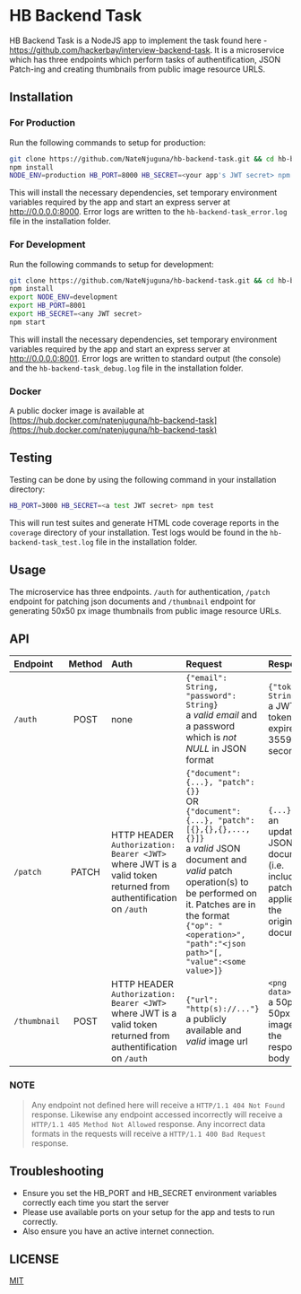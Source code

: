 # HB Backend Task

HB Backend Task is a NodeJS app to implement the task found here - https://github.com/hackerbay/interview-backend-task. It is a microservice which has three endpoints which perform tasks of authentification, JSON Patch-ing and creating thumbnails from public image resource URLS.

## Installation
### For Production

Run the following commands to setup for production:

```bash
git clone https://github.com/NateNjuguna/hb-backend-task.git && cd hb-backend-task
npm install
NODE_ENV=production HB_PORT=8000 HB_SECRET=<your app's JWT secret> npm start
```

This will install the necessary dependencies, set temporary environment variables required by the app and start an express server at <http://0.0.0.0:8000>. Error logs are written to the `hb-backend-task_error.log` file in the installation folder.

### For Development

Run the following commands to setup for development:

```bash
git clone https://github.com/NateNjuguna/hb-backend-task.git && cd hb-backend-task
npm install
export NODE_ENV=development
export HB_PORT=8001
export HB_SECRET=<any JWT secret>
npm start
```

This will install the necessary dependencies, set temporary environment variables required by the app and start an express server at <http://0.0.0.0:8001>. Error logs are written to standard output (the console) and the `hb-backend-task_debug.log` file in the installation folder.

### Docker
A public docker image is available at [https://hub.docker.com/natenjuguna/hb-backend-task](https://hub.docker.com/natenjuguna/hb-backend-task)

## Testing

Testing can be done by using the following command in your installation directory:

```bash
HB_PORT=3000 HB_SECRET=<a test JWT secret> npm test
```

This will run test suites and generate HTML code coverage reports in the `coverage` directory of your installation. Test logs would be found in the `hb-backend-task_test.log` file in the installation folder.

## Usage

The microservice has three endpoints. `/auth` for authentication, `/patch` endpoint for patching json documents and `/thumbnail` endpoint for generating 50x50 px image thumbnails from public image resource URLs.

## API

| Endpoint | Method | Auth | Request | Response |
| :--- | :---: | :--- | :--- | :--- |
| `/auth` | POST | none | `{"email": String, "password": String}`<br>a *valid email* and a password which is *not NULL* in JSON format | `{"token": String}`<br> a JWT token that expires in 3559 seconds |
| `/patch` | PATCH | HTTP HEADER<br>`Authorization: Bearer <JWT>`<br>where JWT is a valid token returned from authentification on `/auth` | `{"document": {...}, "patch": {}}`<br>OR<br>`{"document": {...}, "patch": [{},{},{},...,{}]}`<br>a *valid* JSON document and *valid* patch operation(s) to be performed on it. Patches are in the format<br>`{"op": "<operation>", "path":"<json path>"[, "value":<some value>]}` | `{...}`<br> an updated JSON document (i.e. including patches applied to the original document) |
| `/thumbnail` | POST | HTTP HEADER<br>`Authorization: Bearer <JWT>`<br>where JWT is a valid token returned from authentification on `/auth` | `{"url": "http(s)://..."}`<br>a publicly available and *valid* image url | `<png image data>`<br> a 50px by 50px png image in the response body |
### NOTE
> Any endpoint not defined here will receive a `HTTP/1.1 404 Not Found` response. Likewise any endpoint accessed incorrectly will receive a `HTTP/1.1 405 Method Not Allowed` response. Any incorrect data formats in the requests will receive a `HTTP/1.1 400 Bad Request` response.

## Troubleshooting

- Ensure you set the HB_PORT and HB_SECRET environment variables correctly each time you start the server
- Please use available ports on your setup for the app and tests to run correctly.
- Also ensure you have an active internet connection.

## LICENSE

[MIT](LICENSE)
